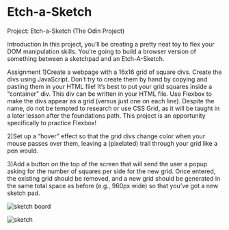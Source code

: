 # Etch-a-Sketch
Project: Etch-a-Sketch (The Odin Project)

Introduction
In this project, you’ll be creating a pretty neat toy to flex your DOM manipulation skills. You’re going to build a browser version of something between a sketchpad and an Etch-A-Sketch.

Assignment
1)Create a webpage with a 16x16 grid of square divs.
Create the divs using JavaScript. Don’t try to create them by hand by copying and pasting them in your HTML file!
It’s best to put your grid squares inside a “container” div. This div can be written in your HTML file.
Use Flexbox to make the divs appear as a grid (versus just one on each line). Despite the name, do not be tempted to research or use CSS Grid,
as it will be taught in a later lesson after the foundations path. This project is an opportunity specifically to practice Flexbox!

2)Set up a “hover” effect so that the grid divs change color when your mouse passes over them,
leaving a (pixelated) trail through your grid like a pen would.

3)Add a button on the top of the screen that will send the user a popup asking for the number of squares per side for the new grid. Once entered,
the existing grid should be removed, and a new grid should be generated in the same total space as before (e.g., 960px wide) so that you’ve got a new sketch pad.

![sketch board](https://github.com/RunTheLi/Etch-a-Sketch/assets/157675387/64cab5a6-aacb-401f-a66d-4778f4017ba1)

![sketch](https://github.com/RunTheLi/Etch-a-Sketch/assets/157675387/acd4b841-1189-4f8f-aad1-8b65a65ef2a0)
